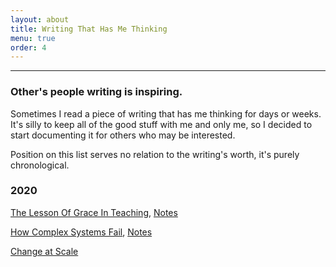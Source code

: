 ```yaml
---
layout: about
title: Writing That Has Me Thinking
menu: true
order: 4
---
```


---

### Other's people writing is inspiring.

Sometimes I read a piece of writing that has me thinking for days or weeks. It's silly to keep all of the good stuff with me and only me, so I decided to start documenting it for others who may be interested.

Position on this list serves no relation to the writing's worth, it's purely chronological.

### 2020

[The Lesson Of Grace In Teaching](http://mathyawp.blogspot.com/2013/01/the-lesson-of-grace-in-teaching.html), [Notes](https://twitter.com/mergesort/status/1343377917334736897)

[How Complex Systems Fail](https://how.complexsystems.fail), [Notes](https://twitter.com/mergesort/status/1330689101583044609)

[Change at Scale](https://www.foureyes.me/post/change-at-scale/)
